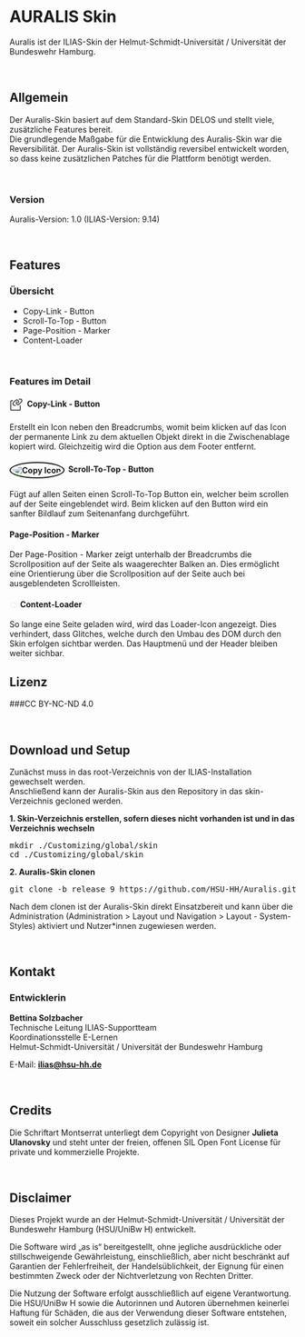 # AURALIS Skin

Auralis ist der ILIAS-Skin der Helmut-Schmidt-Universität / Universität der Bundeswehr Hamburg.  

<br>

## Allgemein

Der Auralis-Skin basiert auf dem Standard-Skin DELOS und stellt viele, zusätzliche Features bereit.  
Die grundlegende Maßgabe für die Entwicklung des Auralis-Skin war die Reversibilität. Der Auralis-Skin ist vollständig 
reversibel entwickelt worden, so dass keine zusätzlichen Patches für die Plattform benötigt werden.

<br>

### Version

Auralis-Version: 1.0 (ILIAS-Version: 9.14)

<br>

## Features

### Übersicht

- Copy-Link - Button
- Scroll-To-Top - Button
- Page-Position - Marker
- Content-Loader

<br>

### Features im Detail

#### <span><img src="images/icons/copylink.svg" width="24" height="24" alt="Copy Icon" style="vertical-align: middle;">&nbsp;</span> Copy-Link - Button

Erstellt ein Icon neben den Breadcrumbs, womit beim klicken auf das Icon der permanente Link zu dem aktuellen Objekt 
direkt in die Zwischenablage kopiert wird.
Gleichzeitig wird die Option aus dem Footer entfernt.

#### <span><img src="images/icons/arrow_up_1c1c1c.svg" width="20" height="20" alt="Copy Icon" style="border-radius: 50%; padding: 4px; border: 2px solid #1c1c1c; vertical-align: middle;">&nbsp;</span> Scroll-To-Top - Button

Fügt auf allen Seiten einen Scroll-To-Top Button ein, welcher beim scrollen auf der Seite eingeblendet wird. Beim 
klicken auf den Button wird ein sanfter Bildlauf zum Seitenanfang durchgeführt.

#### Page-Position - Marker

Der Page-Position - Marker zeigt unterhalb der Breadcrumbs die Scrollposition auf der Seite als waagerechter Balken an. 
Dies ermöglicht eine Orientierung über die Scrollposition auf der Seite auch bei ausgeblendeten Scrollleisten. 

#### <span><img src="images/media/loader.svg" width="12" height="12" alt="Copy Icon" style="vertical-align: middle;">&nbsp;</span> Content-Loader

So lange eine Seite geladen wird, wird das Loader-Icon angezeigt. Dies verhindert, dass Glitches, welche durch den 
Umbau des DOM durch den Skin erfolgen sichtbar werden.
Das Hauptmenü und der Header bleiben weiter sichbar.

## Lizenz

###CC BY-NC-ND 4.0  

<br>

## Download und Setup

Zunächst muss in das root-Verzeichnis von der ILIAS-Installation gewechselt werden.  
Anschließend kann der Auralis-Skin aus den Repository in das skin-Verzeichnis gecloned werden.

**1. Skin-Verzeichnis erstellen, sofern dieses nicht vorhanden ist und in das Verzeichnis wechseln**

<pre>
mkdir ./Customizing/global/skin
cd ./Customizing/global/skin
</pre>

**2. Auralis-Skin clonen**
<pre>
git clone -b release_9 https://github.com/HSU-HH/Auralis.git auralis
</pre>

Nach dem clonen ist der Auralis-Skin direkt Einsatzbereit und kann über die Administration (Administration > Layout und 
Navigation > Layout - System-Styles) aktiviert und Nutzer*innen zugewiesen werden.  

<br>

## Kontakt

### Entwicklerin  

**Bettina Solzbacher**  
Technische Leitung ILIAS-Supportteam  
Koordinationsstelle E-Lernen  
Helmut-Schmidt-Universität / Universität der Bundeswehr Hamburg  
  
E-Mail: **ilias@hsu-hh.de**  

<br>

## Credits

Die Schriftart Montserrat unterliegt dem Copyright von Designer **Julieta Ulanovsky** und steht unter der freien, offenen SIL Open Font License für private und kommerzielle Projekte.

<br>

## Disclaimer

Dieses Projekt wurde an der Helmut-Schmidt-Universität / Universität der Bundeswehr Hamburg (HSU/UniBw H) entwickelt.

Die Software wird „as is“ bereitgestellt, ohne jegliche ausdrückliche oder stillschweigende Gewährleistung, 
einschließlich, aber nicht beschränkt auf Garantien der Fehlerfreiheit, der Handelsüblichkeit, der Eignung für einen 
bestimmten Zweck oder der Nichtverletzung von Rechten Dritter.

Die Nutzung der Software erfolgt ausschließlich auf eigene Verantwortung.
Die HSU/UniBw H sowie die Autorinnen und Autoren übernehmen keinerlei Haftung für Schäden, die aus der Verwendung 
dieser Software entstehen, soweit ein solcher Ausschluss gesetzlich zulässig ist.

<br>
<br>





